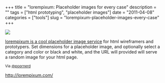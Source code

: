 +++
title = "lorempixum: Placeholder images for every case"
description = ""
tags = ["html prototyping", "placeholder images"]
date = "2011-04-08"
categories = ["tools"]
slug = "lorempixum-placeholder-images-every-case"
+++


<div class="tool-screenshot mb1"><a href="http://lorempixum.com/"><img id="bluga-thumbnail-2702" class="bluga-thumbnail custom" src="//konigi.com/media/bluga/
wt522fcb11f1dd7_custom.jpg"/></a></div><p><a href="http://lorempixum.com/">lorempixum is a cool placeholder image service</a> for html wireframers and prototypers. Set dimensions for a placeholder image, and optionally select a category and color or black and white, and the URL will provided will serve a random image for your html page.</p>

<p><small>Via <a href="http://twitter.com/#!/poornerd/status/56381906132017152">@poornerd</a></small></p>

  
<p><a href="http://lorempixum.com/">http://lorempixum.com/</a></p>
      
